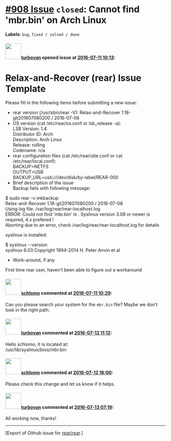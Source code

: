 [\#908 Issue](https://github.com/rear/rear/issues/908) `closed`: Cannot find 'mbr.bin' on Arch Linux
====================================================================================================

**Labels**: `bug`, `fixed / solved / done`

#### <img src="https://avatars.githubusercontent.com/u/10410230?u=a96b9e11fe63ddb2a8fc866d27822feab76a42c8&v=4" width="50">[turbovan](https://github.com/turbovan) opened issue at [2016-07-11 10:13](https://github.com/rear/rear/issues/908):

Relax-and-Recover (rear) Issue Template
=======================================

Please fill in the following items before submitting a new issue:

-   rear version (/usr/sbin/rear -V): Relax-and-Recover
    1.18-git201607080200 / 2016-07-08
-   OS version (cat /etc/rear/os.conf or lsb\_release -a):  
    LSB Version: 1.4  
    Distributor ID: Arch  
    Description: Arch Linux  
    Release: rolling  
    Codename: n/a
-   rear configuration files (cat /etc/rear/site.conf or cat
    /etc/rear/local.conf):  
    BACKUP=NETFS  
    OUTPUT=USB  
    BACKUP\_URL=usb:///dev/disk/by-label/REAR-000
-   Brief description of the issue  
    Backup fails with following message:

$ sudo rear -v mkbackup  
Relax-and-Recover 1.18-git201607080200 / 2016-07-08  
Using log file: /var/log/rear/rear-localhost.log  
ERROR: Could not find 'mbr.bin' in . Syslinux version 3.08 or newer is
required, 4.x prefered !  
Aborting due to an error, check /var/log/rear/rear-localhost.log for
details

syslinux is installed:

$ syslinux --version  
syslinux 6.03 Copyright 1994-2014 H. Peter Anvin et al

-   Work-around, if any

First time rear user, haven't been able to figure out a workaround

#### <img src="https://avatars.githubusercontent.com/u/101384?v=4" width="50">[schlomo](https://github.com/schlomo) commented at [2016-07-11 10:29](https://github.com/rear/rear/issues/908#issuecomment-231698459):

Can you please search your system for the `mbr.bin` file? Maybe we don't
look in the right path.

#### <img src="https://avatars.githubusercontent.com/u/10410230?u=a96b9e11fe63ddb2a8fc866d27822feab76a42c8&v=4" width="50">[turbovan](https://github.com/turbovan) commented at [2016-07-12 11:12](https://github.com/rear/rear/issues/908#issuecomment-232009836):

Hello schlomo, it is located at:  
/usr/lib/syslinux/bios/mbr.bin

#### <img src="https://avatars.githubusercontent.com/u/101384?v=4" width="50">[schlomo](https://github.com/schlomo) commented at [2016-07-12 18:00](https://github.com/rear/rear/issues/908#issuecomment-232128231):

Please check this change and let us know if it helps.

#### <img src="https://avatars.githubusercontent.com/u/10410230?u=a96b9e11fe63ddb2a8fc866d27822feab76a42c8&v=4" width="50">[turbovan](https://github.com/turbovan) commented at [2016-07-13 07:19](https://github.com/rear/rear/issues/908#issuecomment-232275875):

All working now, thanks!

------------------------------------------------------------------------

\[Export of Github issue for
[rear/rear](https://github.com/rear/rear).\]
